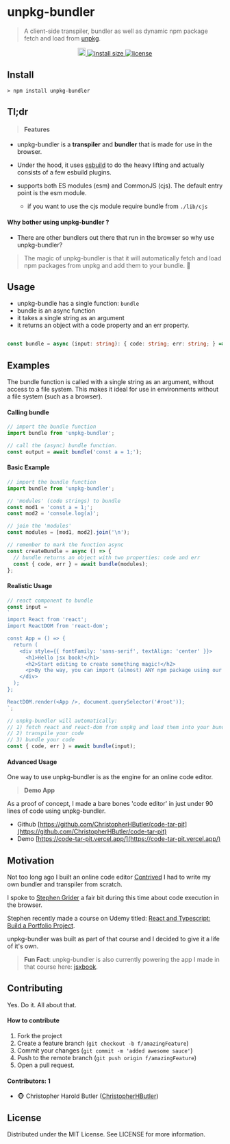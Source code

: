 # unpkg-bundler

> A client-side transpiler, bundler as well as dynamic npm package fetch and load from [unpkg](https://unpkg.com/).

<p align="center">
  <a href="https://badge.fury.io/js/unpkg-bundler">
    <img src="https://badge.fury.io/js/unpkg-bundler.svg" alt="npm version" height="18">
  </a>
  <a href="https://packagephobia.com/result?p=unpkg-bundler">
    <img src="https://packagephobia.com/badge?p=unpkg-bundler" alt="install size" >
  </a>
  <a href="https://github.com/ChristopherHButler/unpkg-bundler/blob/setup/LICENSE">
    <img src="https://img.shields.io/npm/l/unpkg-bundler.svg" alt="license">
  </a>
</p>

## Install
```
> npm install unpkg-bundler
```

## Tl;dr
> #### Features
 - unpkg-bundler is a **transpiler** and **bundler** that is made for use in the browser.
 - Under the hood, it uses [esbuild](https://esbuild.github.io/) to do the heavy lifting and actually consists of a few esbuild plugins.

 - supports both ES modules (esm) and CommonJS (cjs). The default entry point is the esm module.
   - if you want to use the cjs module require bundle from `./lib/cjs`
#### Why bother using unpkg-bundler ?
 - There are other bundlers out there that run in the browser so why use unpkg-bundler?
> The magic of unpkg-bundler is that it will automatically fetch and load npm packages from unpkg and add them to your bundle. 🤯


## Usage
 - unpkg-bundle has a single function: `bundle`
 - bundle is an async function
 - it takes a single string as an argument
 - it returns an object with a code property and an err property.

```ts

const bundle = async (input: string): { code: string; err: string; } => {...};

```

## Examples
The bundle function is called with a single string as an argument, without access to a file system. This makes it ideal for use in environments without a file system (such as a browser).

#### Calling bundle

```js
// import the bundle function
import bundle from 'unpkg-bundler';

// call the (async) bundle function.
const output = await bundle('const a = 1;');

```

#### Basic Example

```js
// import the bundle function
import bundle from 'unpkg-bundler';

// 'modules' (code strings) to bundle
const mod1 = 'const a = 1;';
const mod2 = 'console.log(a)';

// join the 'modules'
const modules = [mod1, mod2].join('\n');

// remember to mark the function async
const createBundle = async () => {
  // bundle returns an object with two properties: code and err
  const { code, err } = await bundle(modules);
};
```

#### Realistic Usage

```js
// react component to bundle
const input = 
`
import React from 'react';
import ReactDOM from 'react-dom';

const App = () => {
  return (
    <div style={{ fontFamily: 'sans-serif', textAlign: 'center' }}>
      <h1>Hello jsx book!</h1>
      <h2>Start editing to create something magic!</h2>
      <p>By the way, you can import (almost) ANY npm package using our magic bundler</p>
    </div>
  );
};

ReactDOM.render(<App />, document.querySelector('#root'));
`;

// unpkg-bundler will automatically:
// 1) fetch react and react-dom from unpkg and load them into your bundle
// 2) transpile your code
// 3) bundle your code
const { code, err } = await bundle(input);
```

#### Advanced Usage
One way to use unpkg-bundler is as the engine for an online code editor.

> **Demo App**

As a proof of concept, I made a bare bones 'code editor' in just under 90 lines of code using unpkg-bundler.
 - Github [https://github.com/ChristopherHButler/code-tar-pit](https://github.com/ChristopherHButler/code-tar-pit)
 - Demo [https://code-tar-pit.vercel.app/](https://code-tar-pit.vercel.app/)


## Motivation
Not too long ago I built an online code editor [Contrived](https://contrived.herokuapp.com/) I had to write my own bundler and transpiler from scratch.

I spoke to [Stephen Grider](https://rallycoding.com/) a fair bit during this time about code execution in the browser.

Stephen recently made a course on Udemy titled: [React and Typescript: Build a Portfolio Project](https://www.udemy.com/course/react-and-typescript-build-a-portfolio-project/).

unpkg-bundler was built as part of that course and I decided to give it a life of it's own.

> **Fun Fact**: unpkg-bundler is also currently powering the app I made in that course here: [jsxbook](https://jsxbook.vercel.app/).

## Contributing
Yes. Do it. All about that.

#### How to contribute
1. Fork the project
2. Create a feature branch (`git checkout -b f/amazingFeature`)
3. Commit your changes (`git commit -m 'added awesome sauce'`)
4. Push to the remote branch (`git push origin f/amazingFeature`)
5. Open a pull request.

#### Contributors: 1

- :monkey_face: Christopher Harold Butler ([ChristopherHButler](https://github.com/ChristopherHButler))

## License
Distributed under the MIT License. See LICENSE for more information.